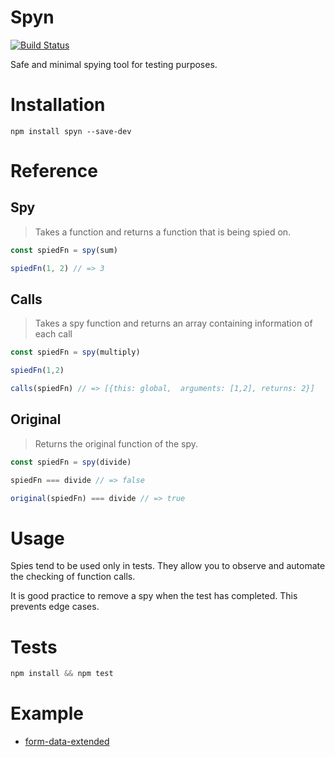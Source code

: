 # Spyn
[![Build Status](https://travis-ci.org/bas080/spyn.svg?branch=master)](https://travis-ci.org/bas080/spyn)

Safe and minimal spying tool for testing purposes.

# Installation

`npm install spyn --save-dev`

# Reference

## Spy

> Takes a function and returns a function that is being spied on.

```javascript
const spiedFn = spy(sum)

spiedFn(1, 2) // => 3
```

## Calls

> Takes a spy function and returns an array containing information of each call

```javascript
const spiedFn = spy(multiply)

spiedFn(1,2)

calls(spiedFn) // => [{this: global,  arguments: [1,2], returns: 2}]
```

## Original

> Returns the original function of the spy.

```javascript
const spiedFn = spy(divide)

spiedFn === divide // => false

original(spiedFn) === divide // => true
```

# Usage

Spies tend to be used only in tests. They allow you to observe and automate the
checking of function calls.

It is good practice to remove a spy when the test has completed. This prevents
edge cases.

# Tests

```javascript
npm install && npm test
```

# Example

- [form-data-extended](https://github.com/bas080/form-data-extended/blob/master/lib/form-data.spec.js#L27)

